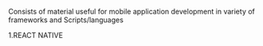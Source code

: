 Consists of material useful for mobile application development in variety of frameworks and Scripts/languages

1.REACT NATIVE
